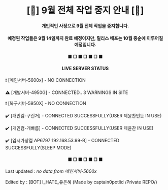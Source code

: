 <h1 align="center">[🛑] 9월 전체 작업 중지 안내 [🛑]</h1>

<h4 align="center">개인적인 사정으로 9월 전체 작업을 중지합니다.</h4>

<h4 align="center">예정된 작업들은 9월 14일까지 완료 예정이지만, 릴리스 배포는 10월 중순에 이루어질 예정입니다.</h4>

<h4 align="center">■ □ ■ □ ■ □ ■</h4>

<h4 align="center">LIVE SERVER STATUS</h4>

❗ [메인서버-5600x] - NO CONNECTION

⚠️ [개발서버-4950G] - CONNECTED.. 3 WARNINGS IN SITE

❗ [복구서버-5950X] - NO CONNECTION

✔️ [개인컴-구린거] - CONNECTED SUCCESSFULLY(USER 제윤찬인듯 IN USE)

✔️ [개인컴-개빠름] - CONNECTED SUCCESSFULLY(USER 제윤찬 IN USE)

✔️ [임시가상컴 AP6797 192.168.53.99-B] - CONNECTED SUCCESSFULLY(SLEEP MODE)


<h4 align="center">■ □ ■ □ ■ □ ■</h4>

<h8 align="right">Last updated : *no data from 메인서버-5600x*</h8>

<h8 align="right">Edited by : [BOT] I_HATE_유은혜 (Made by captain0potlid /Private REPO/)</h8>
 
